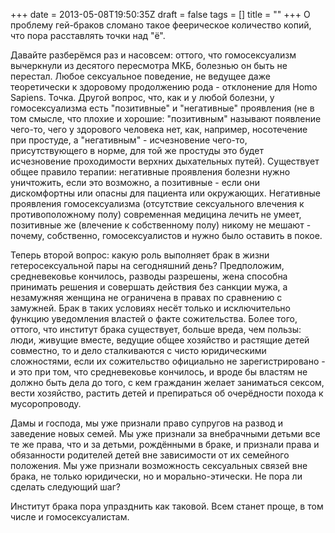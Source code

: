 +++
date = 2013-05-08T19:50:35Z
draft = false
tags = []
title = ""
+++
О проблему гей-браков сломано такое феерическое количество копий, что пора расставлять точки над "ё".

Давайте разберёмся раз и насовсем: оттого, что гомосексуализм вычеркнули из десятого пересмотра МКБ, болезнью он быть не перестал. Любое сексуальное поведение, не ведущее даже теоретически к здоровому продолжению рода \- отклонение для Homo Sapiens. Точка. Другой вопрос, что, как и у любой болезни, у гомосексуализма есть "позитивные" и "негативные" проявления (не в том смысле, что плохие и хорошие: "позитивным" называют появление чего-то, чего у здорового человека нет, как, например, носотечение при простуде, а "негативным" - исчезновение чего-то, присутствующего в норме, для той же простуды это будет исчезновение проходимости верхних дыхательных путей). Существует общее правило терапии: негативные проявления болезни нужно уничтожить, если это возможно, а позитивные - если они дискомфортны или опасны для пациента или окружающих. Негативные проявления гомосексуализма (отсутствие сексуального влечения к противоположному полу) современная медицина лечить не умеет, позитивные же (влечение к собственному полу) никому не мешают - почему, собственно, гомосексуалистов и нужно было оставить в покое.

Теперь второй вопрос: какую роль выполняет брак в жизни гетеросексуальной пары на сегодняшний день? Предположим, средневековье кончилось, разводы разрешены, жена способна принимать решения и совершать действия без санкции мужа, а незамужняя женщина не ограничена в правах по сравнению с замужней. Брак в таких условиях несёт только и исключительно функцию уведомления властей о факте сожительства. Более того, оттого, что институт брака существует, больше вреда, чем пользы: люди, живущие вместе, ведущие общее хозяйство и растящие детей совместно, то и дело сталкиваются с чисто юридическими сложностями, если их сожительство официально не зарегистрировано \- и это при том, что средневековье кончилось, и вроде бы властям не должно быть дела до того, с кем гражданин желает заниматься сексом, вести хозяйство, растить детей и препираться об очерёдности похода к мусоропроводу.

Дамы и господа, мы уже признали право супругов на развод и заведение новых семей. Мы уже признали за внебрачными детьми все те же права, что и за детьми, рождёнными в браке, и признали права и обязанности родителей детей вне зависимости от их семейного положения. Мы уже признали возможность сексуальных связей вне брака, не только юридически, но и морально-этически. Не пора ли сделать следующий шаг?

Институт брака пора упразднить как таковой. Всем станет проще, в том числе и гомосексуалистам.